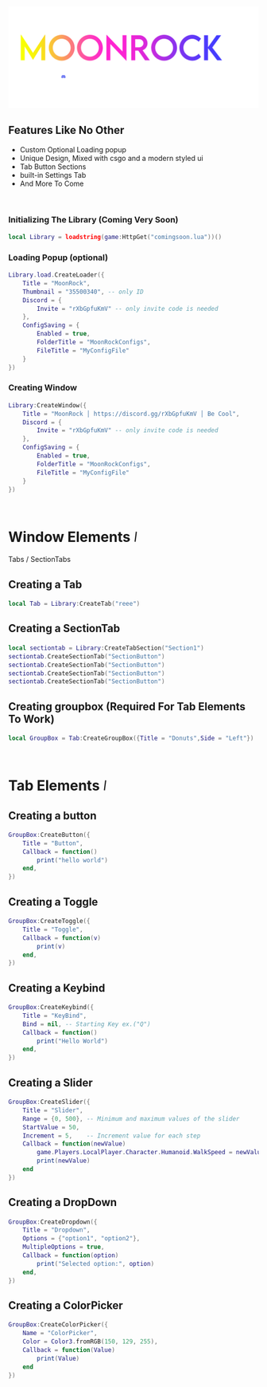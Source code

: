 [![landingpod](ImageAssets/MoonRockLogo_D.png)](https://discord.gg/rXbGpfuKmV)

## Features Like No Other
- Custom Optional Loading popup
- Unique Design, Mixed with csgo and a modern styled ui
- Tab Button Sections
- built-in Settings Tab
- And More To Come
  
<br/>


### Initializing The Library (Coming Very Soon)
```lua
local Library = loadstring(game:HttpGet("comingsoon.lua"))()
```

### Loading Popup (optional)
```lua
Library.load.CreateLoader({
    Title = "MoonRock",
    Thumbnail = "35500340", -- only ID
    Discord = {
        Invite = "rXbGpfuKmV" -- only invite code is needed
    },
    ConfigSaving = {
        Enabled = true,
        FolderTitle = "MoonRockConfigs",
        FileTitle = "MyConfigFile"
    }
})
```

### Creating Window
```lua
Library:CreateWindow({
    Title = "MoonRock │ https://discord.gg/rXbGpfuKmV │ Be Cool",
    Discord = {
        Invite = "rXbGpfuKmV" -- only invite code is needed
    },
    ConfigSaving = {
        Enabled = true,
        FolderTitle = "MoonRockConfigs",
        FileTitle = "MyConfigFile"
    }
})
```
<br/>

# Window Elements ᜵
Tabs / SectionTabs

## Creating a Tab
```lua
local Tab = Library:CreateTab("reee")
```
## Creating a SectionTab
```lua
local sectiontab = Library:CreateTabSection("Section1")
sectiontab.CreateSectionTab("SectionButton")
sectiontab.CreateSectionTab("SectionButton")
sectiontab.CreateSectionTab("SectionButton")
sectiontab.CreateSectionTab("SectionButton")
```
## Creating groupbox (Required For Tab Elements To Work)
```lua
local GroupBox = Tab:CreateGroupBox({Title = "Donuts",Side = "Left"})
```
<br/>

# Tab Elements ᜵
## Creating a button
```lua
GroupBox:CreateButton({
	Title = "Button",
	Callback = function()
		print("hello world")
	end,
})
```

## Creating a Toggle
```lua
GroupBox:CreateToggle({
	Title = "Toggle",
	Callback = function(v)
		print(v)
	end,
})
```
## Creating a Keybind
```lua
GroupBox:CreateKeybind({
	Title = "KeyBind",
	Bind = nil, -- Starting Key ex.("Q")
	Callback = function()
		print("Hello World")
	end,
})
```
## Creating a Slider
```lua
GroupBox:CreateSlider({
	Title = "Slider",
	Range = {0, 500}, -- Minimum and maximum values of the slider
	StartValue = 50,
	Increment = 5,    -- Increment value for each step
	Callback = function(newValue)
		game.Players.LocalPlayer.Character.Humanoid.WalkSpeed = newValue
		print(newValue)
	end
})
```

## Creating a DropDown
```lua
GroupBox:CreateDropdown({
	Title = "Dropdown",
	Options = {"option1", "option2"}, 
	MultipleOptions = true,
	Callback = function(option)
		print("Selected option:", option)
	end,
})
```

## Creating a ColorPicker
```lua
GroupBox:CreateColorPicker({
	Name = "ColorPicker",
	Color = Color3.fromRGB(150, 129, 255),
	Callback = function(Value)
		print(Value)
	end
})
```
